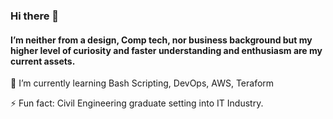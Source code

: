 ### Hi there 👋
#### I’m neither from a design, Comp tech, nor business background but my higher level of curiosity and faster understanding and enthusiasm are my current assets.
🌱 I’m currently learning Bash Scripting, DevOps, AWS, Teraform

⚡ Fun fact: Civil Engineering graduate setting into IT Industry.

<!--
**tallbrat/tallbrat** is a ✨ _special_ ✨ repository because its `README.md` (this file) appears on your GitHub profile.

Here are some ideas to get you started:

- 🔭 I’m currently working on ...
-  ...
- 👯 I’m looking to collaborate on ...
- 🤔 I’m looking for help with ...
- 💬 Ask me about ...
- 📫 How to reach me: ...
- 😄 Pronouns: ...
- ⚡ Fun fact: ...
-->
